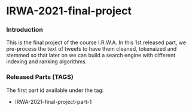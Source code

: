 # IRWA-2021-final-project

### Introduction
This is the final project of the course I.R.W.A. In this 1st released part, we pre-process the text of tweets to have them cleaned, tokenaized and stemmed so that later on we can build a search engine with different indexing and ranking algorithms.


### Released Parts (TAGS)
The first part id available under the tag:
- IRWA-2021-final-project-part-1
